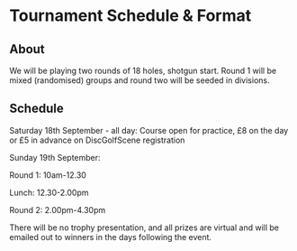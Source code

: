 # Tournament Schedule & Format

## About
We will be playing two rounds of 18 holes, shotgun start. 
Round 1 will be mixed (randomised) groups and round two will be seeded in divisions.

## Schedule

Saturday 18th September - all day: Course open for practice, £8 on the day or £5 in advance on DiscGolfScene registration

Sunday 19th September:

Round 1: 10am-12.30

Lunch:     12.30-2.00pm

Round 2: 2.00pm-4.30pm

There will be no trophy presentation, and all prizes are virtual and will be emailed out to winners in the days following the event.
##
